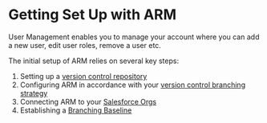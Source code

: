 # Getting Set Up with ARM

User Management enables you to manage your account where you can add a new user, edit user roles, remove a user etc.

The initial setup of ARM relies on several key steps:

1. Setting up a [version control repository](version-control-repository/)
2. Configuring ARM in accordance with your [version control branching strategy](version-control-branch/)
3. Connecting ARM to your [Salesforce Orgs](salesforce-org/)
4. Establishing a [Branching Baseline](branching-baseline.md)

